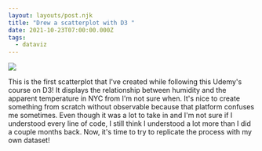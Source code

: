 ```yaml
---
layout: layouts/post.njk
title: "Drew a scatterplot with D3 "
date: 2021-10-23T07:00:00.000Z
tags:
  - dataviz
---
```

![](/images/uploads/screen-shot-2021-10-23-at-6.55.17-pm.jpg)

This is the first scatterplot that I've created while following this Udemy's course on D3! It displays the relationship between humidity and the apparent temperature in NYC from I'm not sure when. It's nice to create something from scratch without observable because that platform confuses me sometimes. Even though it was a lot to take in and I'm not sure if I understood every line of code, I still think I understood a lot more than I did a couple months back. Now, it's time to try to replicate the process with my own dataset!
